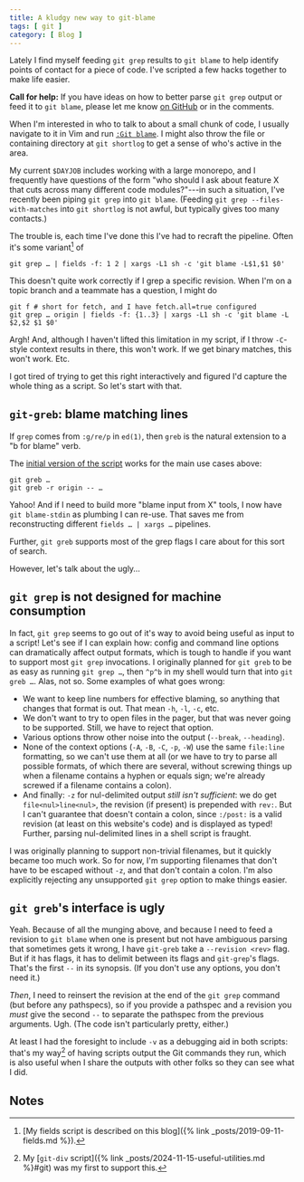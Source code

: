 ```yaml
---
title: A kludgy new way to git-blame
tags: [ git ]
category: [ Blog ]
---
```


Lately I find myself feeding `git grep` results to `git blame` to help identify
points of contact for a piece of code. I've scripted a few hacks together to
make life easier.

**Call for help:** If you have ideas on how to better parse `git grep` output or
feed it to `git blame`, please let me know [on
GitHub](https://github.com/benknoble/Dotfiles/) or in the comments.

When I'm interested in who to talk to about a small chunk of code, I usually
navigate to it in Vim and run [`:Git
blame`](https://github.com/tpope/vim-fugitive/blob/61b51c09b7c9ce04e821f6cf76ea4f6f903e3cf4/doc/fugitive.txt#L57).
I might also throw the file or containing directory at `git shortlog` to get a
sense of who's active in the area.

My current `$DAYJOB` includes working with a large monorepo, and I frequently
have questions of the form "who should I ask about feature X that cuts across
many different code modules?"---in such a situation, I've recently been piping
`git grep` into `git blame`. (Feeding `git grep --files-with-matches` into `git
shortlog` is not awful, but typically gives too many contacts.)

The trouble is, each time I've done this I've had to recraft the pipeline. Often
it's some variant[^1] of

```shell
git grep … | fields -f: 1 2 | xargs -L1 sh -c 'git blame -L$1,$1 $0'
```

This doesn't quite work correctly if I grep a specific revision. When I'm on a
topic branch and a teammate has a question, I might do

```shell
git f # short for fetch, and I have fetch.all=true configured
git grep … origin | fields -f: {1..3} | xargs -L1 sh -c 'git blame -L $2,$2 $1 $0'
```

Argh! And, although I haven't lifted this limitation in my script, if I throw
`-C`-style context results in there, this won't work. If we get binary matches,
this won't work. Etc.

I got tired of trying to get this right interactively and figured I'd capture
the whole thing as a script. So let's start with that.

## `git-greb`: blame matching lines

If `grep` comes from `:g/re/p` in `ed(1)`, then `greb` is the natural extension
to a "b for blame" verb.

The [initial version of the
script](https://github.com/benknoble/Dotfiles/commit/68002c7e705a1bb383160d09a89b57a858d9268d)
works for the main use cases above:

```
git greb …
git greb -r origin -- …
```

Yahoo! And if I need to build more "blame input from X" tools, I now have `git
blame-stdin` as plumbing I can re-use. That saves me from reconstructing
different `fields … | xargs …` pipelines.

Further, `git greb` supports most of the grep flags I care about for this sort
of search.

However, let's talk about the ugly…

## `git grep` is not designed for machine consumption

In fact, `git grep` seems to go out of it's way to avoid being useful as input
to a script! Let's see if I can explain how: config and command line options can
dramatically affect output formats, which is tough to handle if you want to
support most `git grep` invocations. I originally planned for `git greb` to be
as easy as running `git grep …`, then `^p^b` in my shell would turn that into
`git greb …`. Alas, not so. Some examples of what goes wrong:

- We want to keep line numbers for effective blaming, so anything that changes
  that format is out. That mean `-h`, `-l`, `-c`, etc.
- We don't want to try to open files in the pager, but that was never going to
  be supported. Still, we have to reject that option.
- Various options throw other noise into the output (`--break`, `--heading`).
- None of the context options (`-A`, `-B`, `-C`, `-p`, `-W`) use the same
  `file:line` formatting, so we can't use them at all (or we have to try to
  parse all possible formats, of which there are several, without screwing
  things up when a filename contains a hyphen or equals sign; we're already
  screwed if a filename contains a colon).
- And finally: `-z` for nul-delimited output _still isn't sufficient_: we do get
  `file<nul>line<nul>`, the revision (if present) is prepended with `rev:`. But
  I can't guarantee that doesn't contain a colon, since `:/post:` is a valid
  revision (at least on this website's code) and is displayed as typed! Further,
  parsing nul-delimited lines in a shell script is fraught.

I was originally planning to support non-trivial filenames, but it quickly
became too much work. So for now, I'm supporting filenames that don't have to be
escaped without `-z`, and that don't contain a colon. I'm also explicitly
rejecting any unsupported `git grep` option to make things easier.

## `git greb`'s interface is ugly

Yeah. Because of all the munging above, and because I need to feed a revision to
`git blame` when one is present but not have ambiguous parsing that sometimes
gets it wrong, I have `git-greb` take a `--revision <rev>` flag. But if it has
flags, it has to delimit between its flags and `git-grep`'s flags. That's the
first `--` in its synopsis. (If you don't use any options, you don't need it.)

_Then_, I need to reinsert the revision at the end of the `git grep` command
(but before any pathspecs), so if you provide a pathspec and a revision you
_must_ give the second `--` to separate the pathspec from the previous
arguments. Ugh. (The code isn't particularly pretty, either.)

At least I had the foresight to include `-v` as a debugging aid in both scripts:
that's my way[^2] of having scripts output the Git commands they run, which is
also useful when I share the outputs with other folks so they can see what I
did.

## Notes

[^1]: [My fields script is described on this blog]({% link _posts/2019-09-11-fields.md %}).
[^2]: My [`git-div` script]({% link _posts/2024-11-15-useful-utilities.md %}#git) was my first to support this.
